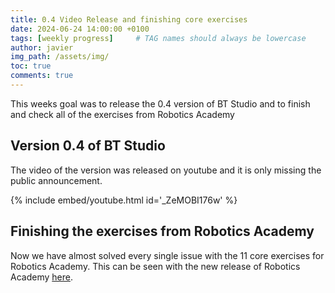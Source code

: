```yaml
---
title: 0.4 Video Release and finishing core exercises
date: 2024-06-24 14:00:00 +0100
tags: [weekly progress]     # TAG names should always be lowercase
author: javier
img_path: /assets/img/
toc: true
comments: true
---
```


This weeks goal was to release the 0.4 version of BT Studio and to finish and check all of the exercises from Robotics Academy

## Version 0.4 of BT Studio

The video of the version was released on youtube and it is only missing the public announcement.

{% include embed/youtube.html id='_ZeMOBI176w' %}

## Finishing the exercises from Robotics Academy

Now we have almost solved every single issue with the 11 core exercises for Robotics Academy. This can be seen with the new release of Robotics Academy [here](https://github.com/JdeRobot/RoboticsAcademy/releases/tag/v5.2.3).
